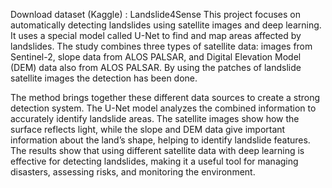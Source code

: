 Download dataset (Kaggle) : Landslide4Sense This project focuses on automatically detecting landslides using satellite images and deep learning. It uses a special model called U-Net to find and map areas affected by landslides. The study combines three types of satellite data: images from Sentinel-2, slope data from ALOS PALSAR, and Digital Elevation Model (DEM) data also from ALOS PALSAR. By using the patches of landslide satellite images the detection has been done.

The method brings together these different data sources to create a strong detection system. The U-Net model analyzes the combined information to accurately identify landslide areas. The satellite images show how the surface reflects light, while the slope and DEM data give important information about the land’s shape, helping to identify landslide features. The results show that using different satellite data with deep learning is effective for detecting landslides, making it a useful tool for managing disasters, assessing risks, and monitoring the environment.
